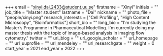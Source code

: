 +++
email = "xinyi.dai.2433@student.uu.se"
firstname = "Xinyi"
initials = ""
job_title = "Master student"
lastname = "Dai"
nickname = ""
photo_file = "people/xinyi.png"
research_interests = ["Cell Profiling", "High Content Microscopy", "Bioinformatics"]
short_bio = ""
long_bio = "I'm studying the Master’s Programme in Pharmaceutical Modelling. I'm currently doing my master thesis with the topic of image-based analysis in imaging flow cytometry."
twitter = ""
url_blog = ""
url_google_scholar = ""
url_homepage = ""
url_uuprofile = ""
url_mendeley = ""
url_researchgate = ""
weight = 0
start_year = 2021
end_year = 2022
+++
